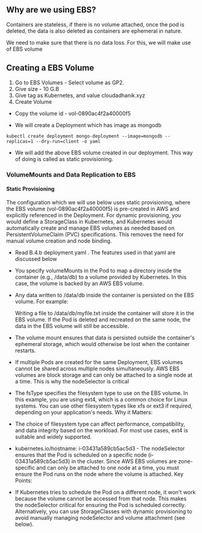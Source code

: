 

## Why are we using EBS?

Containers are stateless, if there is no volume attached, once the pod is deleted, the data is also deleted as containers are ephemeral in nature.

We need to make sure that there is no data loss. For this, we will make use of EBS volume

## Creating a EBS Volume

1. Go to EBS Volumes - Select volume as GP2.
2. Give size - 10 G.B
3. Give tag as Kubernetes, and value cloudadhanik.xyz
4. Create Volume

- Copy the volume id - vol-0890ac4f2a40000f5

- We will create a Deployment which has image as mongodb 

`kubectl create deployment mongo-deployment --image=mongodb --replicas=1 --dry-run=client -o yaml`

- We will add the above EBS volume created in our deployment. This way of doing is called as static provisioning.

###  VolumeMounts and Data Replication to EBS

#### Static Provisioning

The configuration which we will use below uses static provisioning, where the EBS volume (vol-0890ac4f2a40000f5) is pre-created in AWS and explicitly referenced in the Deployment. For dynamic provisioning, you would define a StorageClass in Kubernetes, and Kubernetes would automatically create and manage EBS volumes as needed based on PersistentVolumeClaim (PVC) specifications. This removes the need for manual volume creation and node binding.

- Read B.4.b deployment.yaml . The features used in that yaml are discussed below

- You specify volumeMounts in the Pod to map a directory inside the container (e.g., /data/db) to a volume provided by Kubernetes. In this case, the volume is backed by an AWS EBS volume.
- Any data written to /data/db inside the container is persisted on the EBS volume. For example:

    Writing a file to /data/db/myfile.txt inside the container will store it in the EBS volume.
    If the Pod is deleted and recreated on the same node, the data in the EBS volume will still be accessible.

- The volume mount ensures that data is persisted outside the container's ephemeral storage, which would otherwise be lost when the container restarts.

- If multiple Pods are created for the same Deployment, EBS volumes cannot be shared across multiple nodes simultaneously. AWS EBS volumes are block storage and can only be attached to a single node at a time. This is why the nodeSelector is critical 

- The fsType specifies the filesystem type to use on the EBS volume. In this example, you are using ext4, which is a common choice for Linux systems.
You can use other filesystem types like xfs or ext3 if required, depending on your application's needs.
Why it Matters:

- The choice of filesystem type can affect performance, compatibility, and data integrity based on the workload. For most use cases, ext4 is suitable and widely supported.

- kubernetes.io/hostname: i-03431a589cb5ac5d3 - The nodeSelector ensures that the Pod is scheduled on a specific node (i-03431a589cb5ac5d3) in the cluster.
Since AWS EBS volumes are zone-specific and can only be attached to one node at a time, you must ensure the Pod runs on the node where the volume is attached.
Key Points:

- If Kubernetes tries to schedule the Pod on a different node, it won't work because the volume cannot be accessed from that node. This makes the nodeSelector critical for ensuring the Pod is scheduled correctly.
Alternatively, you can use StorageClasses with dynamic provisioning to avoid manually managing nodeSelector and volume attachment (see below).
